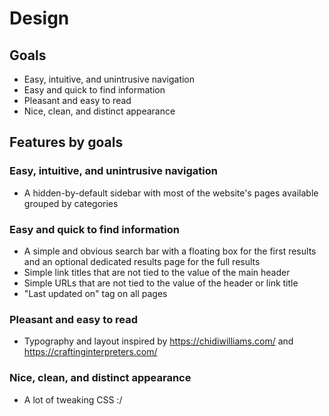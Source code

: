 # Design

## Goals

- Easy, intuitive, and unintrusive navigation
- Easy and quick to find information
- Pleasant and easy to read
- Nice, clean, and distinct appearance

## Features by goals

### Easy, intuitive, and unintrusive navigation

- A hidden-by-default sidebar with most of the website's pages available grouped by categories


### Easy and quick to find information

- A simple and obvious search bar with a floating box for the first results and an optional dedicated results page for the full results
- Simple link titles that are not tied to the value of the main header
- Simple URLs that are not tied to the value of the header or link title
- "Last updated on" tag on all pages

### Pleasant and easy to read

- Typography and layout inspired by <https://chidiwilliams.com/> and <https://craftinginterpreters.com/>

### Nice, clean, and distinct appearance

- A lot of tweaking CSS :/
